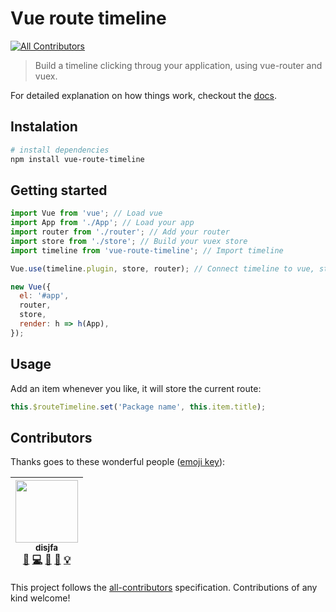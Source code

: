 # Vue route timeline
[![All Contributors](https://img.shields.io/badge/all_contributors-1-orange.svg?style=flat-square)](#contributors)

> Build a timeline clicking throug your application, using vue-router and vuex.

For detailed explanation on how things work, checkout the [docs](https://disjfa.github.io/vue-route-timeline/#/hello).

## Instalation

``` bash
# install dependencies
npm install vue-route-timeline
```

## Getting started

```javascript
import Vue from 'vue'; // Load vue
import App from './App'; // Load your app
import router from './router'; // Add your router
import store from './store'; // Build your vuex store
import timeline from 'vue-route-timeline'; // Import timeline

Vue.use(timeline.plugin, store, router); // Connect timeline to vue, store and router

new Vue({
  el: '#app',
  router,
  store,
  render: h => h(App),
});
```

## Usage

Add an item whenever you like, it will store the current route:

```javascript
this.$routeTimeline.set('Package name', this.item.title);
```

## Contributors

Thanks goes to these wonderful people ([emoji key](https://github.com/kentcdodds/all-contributors#emoji-key)):

<!-- ALL-CONTRIBUTORS-LIST:START - Do not remove or modify this section -->
| [<img src="https://avatars3.githubusercontent.com/u/632778?v=4" width="100px;"/><br /><sub>disjfa</sub>](http://www.disjfa.nl)<br />[💬](#question-disjfa "Answering Questions") [💻](https://github.com/disjfa/vue-route-timeline/commits?author=disjfa "Code") [🎨](#design-disjfa "Design") [📖](https://github.com/disjfa/vue-route-timeline/commits?author=disjfa "Documentation") [💡](#example-disjfa "Examples") |
| :---: |
<!-- ALL-CONTRIBUTORS-LIST:END -->

This project follows the [all-contributors](https://github.com/kentcdodds/all-contributors) specification. Contributions of any kind welcome!